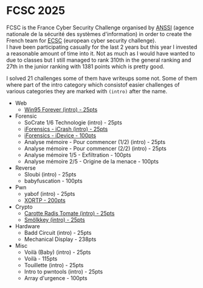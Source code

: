 # FCSC 2025

FCSC is the France Cyber Security Challenge organised by [ANSSI](https://cyber.gouv.fr/) (agence nationale de la sécurité des systèmes d'information) in order to create the French team for [ECSC](https://ecsc.eu/) (european cyber security challenge).   
I have been participating casually for the last 2 years but this year I invested a reasonable amount of time into it. Not as much as I would have wanted to due to classes but I still managed to rank 310th in the general ranking and 27th in the junior ranking with 1381 points which is pretty good.  

I solved 21 challenges some of them have writeups some not. Some of them where part of the intro category which consistof easier challenges of various categories they are marked with `(intro)` after the name.  

- Web
    - [Win95 Forever (intro) - 25pts](./web/win95_forever.md)
- Forensic
    - SoCrate 1/6 Technologie (intro) - 25pts
    - [iForensics - iCrash (intro) - 25pts](./forensic/iforensic.md)
    - [iForensics - iDevice - 100pts](./forensic/iforensic.md)
    - Analyse mémoire - Pour commencer (1/2) (intro) - 25pts
    - Analyse mémoire - Pour commencer (2/2) (intro) - 25pts
    - Analyse mémoire 1/5 - Exfiltration - 100pts
    - Analyse mémoire 2/5 - Origine de la menace - 100pts
- Reverse
    - Sloubi (intro) - 25pts
    - babyfuscation - 100pts
- Pwn
    - yabof (intro) - 25pts
    - [XORTP - 200pts](./pwn/xortp.md)
- Crypto
    - [Carotte Radis Tomate (intro) - 25pts](./crypto/README.md)
    - [Smölkkey (intro) - 25pts](./crypto/README.md)
- Hardware
    - Badd Circuit (intro) - 25pts
    - Mechanical Display - 238pts
- Misc
    - Voilà (Baby) (intro) - 25pts
    - Voilà - 115pts
    - Touillette (intro) - 25pts
    - Intro to pwntools (intro) - 25pts
    - Array d'urgence - 100pts

